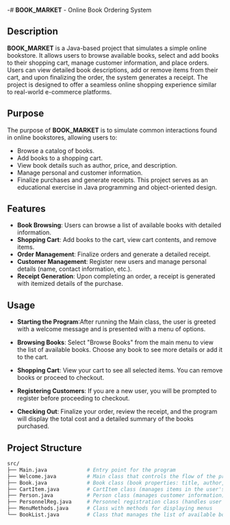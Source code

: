 -# **BOOK_MARKET** - Online Book Ordering System

## **Description**
**BOOK_MARKET** is a Java-based project that simulates a simple online bookstore. It allows users to browse available books, select and add books to their shopping cart, manage customer information, and place orders. Users can view detailed book descriptions, add or remove items from their cart, and upon finalizing the order, the system generates a receipt. The project is designed to offer a seamless online shopping experience similar to real-world e-commerce platforms.

## **Purpose**
The purpose of **BOOK_MARKET** is to simulate common interactions found in online bookstores, allowing users to:
- Browse a catalog of books.
- Add books to a shopping cart.
- View book details such as author, price, and description.
- Manage personal and customer information.
- Finalize purchases and generate receipts.
This project serves as an educational exercise in Java programming and object-oriented design.

## **Features**
- **Book Browsing**: Users can browse a list of available books with detailed information.
- **Shopping Cart**: Add books to the cart, view cart contents, and remove items.
- **Order Management**: Finalize orders and generate a detailed receipt.
- **Customer Management**: Register new users and manage personal details (name, contact information, etc.).
- **Receipt Generation**: Upon completing an order, a receipt is generated with itemized details of the purchase.

## **Usage**
- **Starting the Program**:After running the Main class, the user is greeted with a welcome message and is presented with a menu of options.

- **Browsing Books**: Select "Browse Books" from the main menu to view the list of available books. Choose any book to see more details or add it to the cart.

- **Shopping Cart**: View your cart to see all selected items. You can remove books or proceed to checkout.

- **Registering Customers**: If you are a new user, you will be prompted to register before proceeding to checkout.

- **Checking Out**: Finalize your order, review the receipt, and the program will display the total cost and a detailed summary of the books purchased.

## **Project Structure**

```bash
src/
├── Main.java             # Entry point for the program
├── Welcome.java          # Main class that controls the flow of the program
├── Book.java             # Book class (book properties: title, author, price, etc.)
├── CartItem.java         # CartItem class (manages items in the user's cart)
├── Person.java           # Person class (manages customer information)
├── PersonnelReg.java     # Personnel registration class (handles user registration and data)
├── MenuMethods.java      # Class with methods for displaying menus
└── BookList.java         # Class that manages the list of available books



